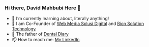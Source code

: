 ### Hi there, David Mahbubi Here 👋

- 🌱 I’m currently learning about, literally anything!
- 🚀 I am Co-Founder of [Web Media Solusi Digital](https://webmediadigital.com) and [Bion Solution Technology](https://bionsolution.tech)
- 👶 The father of [Dental Diary](https://dentaldiary.id)
- 📫 How to reach me: [My LinkedIn](https://linkedin.com/in/david-mahbubi)
